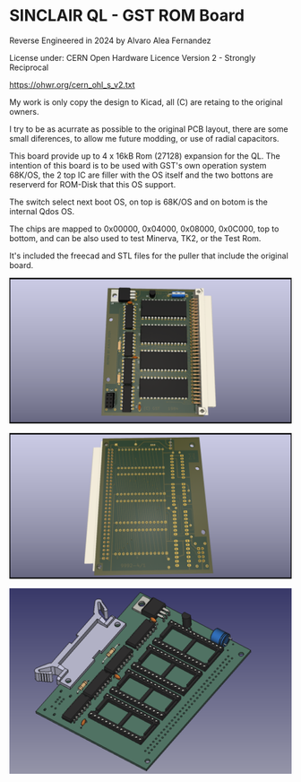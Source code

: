 # SINCLAIR QL - GST ROM Board

Reverse Engineered in 2024 by Alvaro Alea Fernandez

License under: CERN Open Hardware Licence Version 2 - Strongly Reciprocal

https://ohwr.org/cern_ohl_s_v2.txt

My work is only copy the design to Kicad, all (C) are retaing to the original owners.

I try to be as acurrate as possible to the original PCB layout, there are some small diferences, to allow me future modding, or use of radial capacitors.

This board provide up to 4 x 16kB Rom (27128) expansion for the QL. 
The intention of this board is to be used with GST's own operation system 68K/OS, 
the 2 top IC are filler with the OS itself and the two bottons are reserverd for ROM-Disk that this OS support.

The switch select next boot OS, on top is 68K/OS and on botom is the internal Qdos OS.

The chips are mapped to 0x00000, 0x04000, 0x08000, 0x0C000, top to bottom, and can be also used to test Minerva, TK2, or the Test Rom.

It's included the freecad and STL files for the puller that include the original board.

![PCB Componentes Side](pcb_comp.png)

![PCB Solder Side](pcb_sold.png)

![3D Puller](tirador.png)
